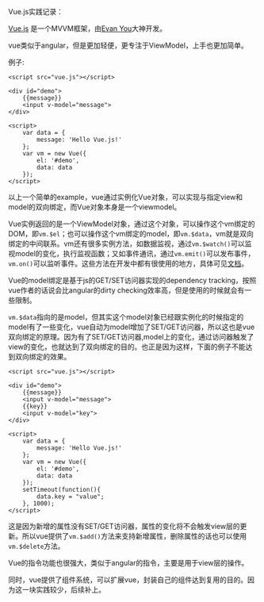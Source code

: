 Vue.js实践记录：

[Vue.js](http://cn.vuejs.org/) 是一个MVVM框架，由[Evan You](https://github.com/yyx990803)大神开发。

vue类似于angular，但是更加轻便，更专注于ViewModel，上手也更加简单。

例子:

	<script src="vue.js"></script>

	<div id="demo">
  		{{message}}
  		<input v-model="message">
	</div>

	<script>
		var data = {
      		message: 'Hello Vue.js!'
    	};
  		var vm = new Vue({
    		el: '#demo',
    		data: data
  		});
	</script>
	
以上一个简单的example，vue通过实例化Vue对象，可以实现与指定view和model的双向绑定，而Vue对象本身是一个viewmodel。

Vue实例返回的是一个ViewModel对象，通过这个对象，可以操作这个vm绑定的DOM，即`vm.$el`；也可以操作这个vm绑定的model，即`vm.$data`，vm就是双向绑定的中间联系。vm还有很多实例方法，如数据监视，通过`vm.$watch()`可以监视model的变化，执行监视函数；又如事件通讯，通过`vm.emit()`可以发布事件，`vm.on()`可以监听事件。这些方法在开发中都有很使用的地方，具体可见[文档](http://cn.vuejs.org/api/instance-methods.html)。

Vue的model绑定是基于js的GET/SET访问器实现的dependency tracking，按照vue作者的话说会比angular的dirty checking效率高，但是使用的时候就会有一些限制。

`vm.$data`指向的是model，但其实这个model对象已经跟实例化的时候指定的model有了一些变化，vue自动为model增加了SET/GET访问器，所以这也是vue双向绑定的原理。因为有了SET/GET访问器,model上的变化，通过访问器触发了view的变化，也就达到了双向绑定的目的。也正是因为这样，下面的例子不能达到双向绑定的效果。

	<script src="vue.js"></script>

	<div id="demo">
  		{{message}}
  		<input v-model="message">
  		{{key}}
  		<input v-model="key">
	</div>

	<script>
		var data = {
      		message: 'Hello Vue.js!'
    	};
  		var vm = new Vue({
    		el: '#demo',
    		data: data
  		});
  		setTimeout(function(){
  			data.key = "value";
  		}, 1000);
	</script>
	
这是因为新增的属性没有SET/GET访问器，属性的变化将不会触发view层的更新。所以vue提供了`vm.$add()`方法来支持新增属性，删除属性的话也可以使用`vm.$delete`方法。

Vue的指令功能也很强大，类似于angular的指令，主要是用于view层的操作。

同时，vue提供了组件系统，可以扩展vue，封装自己的组件达到复用的目的。因为这一块实践较少，后续补上。
	